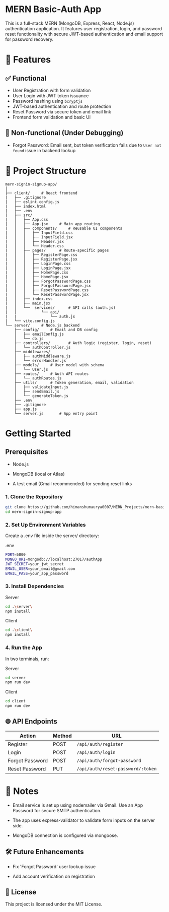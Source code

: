 # MERN Basic-Auth App

This is a full-stack MERN (MongoDB, Express, React, Node.js) authentication application. It features user registration, login, and password reset functionality with secure JWT-based authentication and email support for password recovery.

# 🔧 Features

## ✅ Functional
- User Registration with form validation
- User Login with JWT token issuance
- Password hashing using `bcryptjs`
- JWT-based authentication and route protection
- Reset Password via secure token and email link
- Frontend form validation and basic UI

## 🚧 Non-functional (Under Debugging)
- Forgot Password: Email sent, but token verification fails due to `User not found` issue in backend lookup

# 📁 Project Structure
```
mern-signin-signup-app/
│
├── client/     # React frontend
|   ├── .gitignore
|   ├── eslint.config.js
|   ├── index.html
|   ├── .env
|   ├── src/
|   │   ├── App.css
|   │   ├── App.jsx     # Main app routing
|   │   ├── components/     # Reusable UI components
|   │   │   ├── InputField.css
|   │   │   ├── InputField.jsx
|   │   │   ├── Header.jsx
|   │   │   └── Header.css
|   │   ├── pages/      # Route-specific pages
|   │   │   ├── RegisterPage.css
|   │   │   ├── RegisterPage.jsx
|   │   │   ├── LoginPage.css
|   │   │   ├── LoginPage.jsx
|   │   │   ├── HomePage.css
|   │   │   ├── HomePage.jsx
|   │   │   ├── ForgotPasswordPage.css
|   │   │   ├── ForgotPasswordPage.jsx
|   │   │   ├── ResetPasswordPage.css
|   │   │   └── ResetPasswordPage.jsx
|   │   ├── index.css
|   │   ├── main.jsx
|   │   └──  services/      # API calls (auth.js)
|   │           └── api/
|   |               └── auth.js 
|   └── vite.config.js
└── server/     # Node.js backend
    ├── config/     # Email and DB config
    │   ├── emailConfig.js
    │   └── db.js
    ├── controllers/        # Auth logic (register, login, reset)       
    │   └── authController.js
    ├── middlewares/             
    │   ├── authMiddleware.js
    │   └── errorHandler.js
    ├── models/     # User model with schema
    │   └── User.js
    ├── routes/     # Auth API routes
    │   └── authRoutes.js
    ├── utils/      # Token generation, email, validation
    │   ├── validateInput.js
    │   ├── sendEmail.js
    │   └── generateToken.js     
    ├── .env
    ├── .gitignore
    ├── app.js
    └── server.js       # App entry point
```

# Getting Started

## Prerequisites
- Node.js

- MongoDB (local or Atlas)

- A test email (Gmail recommended) for sending reset links

### 1. Clone the Repository

```bash
git clone https://github.com/himanshumaurya0007/MERN_Projects/mern-basic-auth-app.git
cd mern-signin-signup-app
``` 

### 2. Set Up Environment Variables

Create a .env file inside the server/ directory:

.env
```bash
PORT=5000
MONGO_URI=mongodb://localhost:27017/authApp
JWT_SECRET=your_jwt_secret
EMAIL_USER=your_email@gmail.com
EMAIL_PASS=your_app_password
```

### 3. Install Dependencies
Server
```bash
cd .\server\
npm install
```

Client
```bash
cd .\client\
npm install
```

### 4. Run the App

In two terminals, run:

Server
```bash
cd server
npm run dev
```

Client
```bash
cd client
npm run dev
```

## 🌐 API Endpoints
| Action          | Method | URL                               |
| --------------- | ------ | --------------------------------- |
| Register        | POST   | `/api/auth/register`              |
| Login           | POST   | `/api/auth/login`                 |
| Forgot Password | POST   | `/api/auth/forgot-password`       |
| Reset Password  | PUT    | `/api/auth/reset-password/:token` |

# 📌 Notes
- Email service is set up using nodemailer via Gmail. Use an App Password for secure SMTP authentication.

- The app uses express-validator to validate form inputs on the server side.

- MongoDB connection is configured via mongoose.

## 🛠️ Future Enhancements
- Fix 'Forgot Password' user lookup issue

- Add account verification on registration

## 📃 License
This project is licensed under the MIT License.

